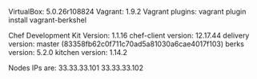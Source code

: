 VirtualBox: 5.0.26r108824
Vagrant: 1.9.2
Vagrant plugins:
  vagrant plugin install vagrant-berkshel

Chef Development Kit Version: 1.1.16
chef-client version: 12.17.44
delivery version: master (83358fb62c0f711c70ad5a81030a6cae4017f103)
berks version: 5.2.0
kitchen version: 1.14.2


Nodes IPs are:
33.33.33.101
33.33.33.102
